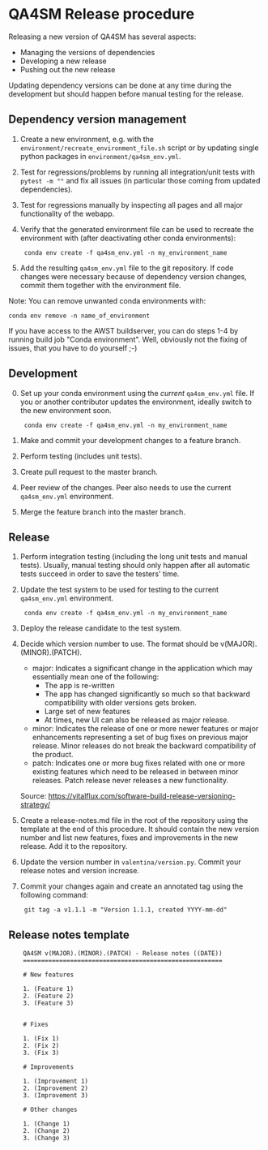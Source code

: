 # QA4SM Release procedure

Releasing a new version of QA4SM has several aspects:

- Managing the versions of dependencies
- Developing a new release
- Pushing out the new release

Updating dependency versions can be done at any time during the development but should happen before manual testing for the release.

## Dependency version management

1. Create a new environment, e.g. with the `environment/recreate_environment_file.sh` script or by updating single python packages in `environment/qa4sm_env.yml`.
2. Test for regressions/problems by running all integration/unit tests with `pytest -m ""` and fix all issues (in particular those coming from updated dependencies).
3. Test for regressions manually by inspecting all pages and all major functionality of the webapp.
4. Verify that the generated environment file can be used to recreate the environment with (after deactivating other conda environments):

        conda env create -f qa4sm_env.yml -n my_environment_name

5. Add the resulting `qa4sm_env.yml` file to the git repository. If code changes were necessary because of dependency version changes, commit them together with the environment file.

Note: You can remove unwanted conda environments with:

    conda env remove -n name_of_environment

If you have access to the AWST buildserver, you can do steps 1-4 by running build job "Conda environment". Well, obviously not the fixing of issues, that you have to do yourself ;-)

## Development

0. Set up your conda environment using the *current* `qa4sm_env.yml` file. If you or another contributor updates the environment, ideally switch to the new environment soon.

        conda env create -f qa4sm_env.yml -n my_environment_name

1. Make and commit your development changes to a feature branch.
2. Perform testing (includes unit tests).
3. Create pull request to the master branch.
4. Peer review of the changes. Peer also needs to use the current `qa4sm_env.yml` environment.
5. Merge the feature branch into the master branch.

## Release

1. Perform integration testing (including the long unit tests and manual tests). Usually, manual testing should only happen after all automatic tests succeed in order to save the testers' time.
2. Update the test system to be used for testing to the current `qa4sm_env.yml` environment.

        conda env create -f qa4sm_env.yml -n my_environment_name

3. Deploy the release candidate to the test system.

4. Decide which version number to use. The format should be v(MAJOR).(MINOR).(PATCH).
    * major: Indicates a significant change in the application which may essentially mean one of the following:
        * The app is re-written
        * The app has changed significantly so much so that backward compatibility with older versions gets broken.
        * Large set of new features
        * At times, new UI can also be released as major release.
    * minor: Indicates the release of one or more newer features or major enhancements representing a set of bug fixes on previous major release. Minor releases do not break the backward compatibility of the product.
    * patch: Indicates one or more bug fixes related with one or more existing features which need to be released in between minor releases. Patch release never releases a new functionality.

    Source: <https://vitalflux.com/software-build-release-versioning-strategy/>

5. Create a release-notes.md file in the root of the repository using the template at the end of this procedure. It should contain the new version number and list new features, fixes and improvements in the new release. Add it to the repository.

6. Update the version number in `valentina/version.py`. Commit your release notes and version increase.

7. Commit your changes again and create an annotated tag using the following command:

        git tag -a v1.1.1 -m "Version 1.1.1, created YYYY-mm-dd"


## Release notes template

        QA4SM v(MAJOR).(MINOR).(PATCH) - Release notes ((DATE))
        =======================================================

        # New features

        1. (Feature 1)
        2. (Feature 2)
        3. (Feature 3)


        # Fixes

        1. (Fix 1)
        2. (Fix 2)
        3. (Fix 3)

        # Improvements

        1. (Improvement 1)
        2. (Improvement 2)
        3. (Improvement 3)

        # Other changes

        1. (Change 1)
        2. (Change 2)
        3. (Change 3)
